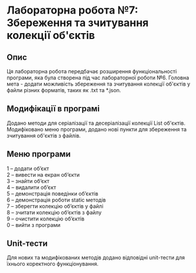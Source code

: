 # Лабораторна робота №7: Збереження та зчитування колекції об'єктів
## Опис
Ця лабораторна робота передбачає розширення функціональності програми, яка була створена під час лабораторної роботи №6. Головна мета - додати можливість збереження та зчитування колекції об'єктів у файли різних форматів, таких як .txt та *.json. 
## Модифікації в програмі
Додано методи для серіалізації та десеріалізації колекції List об'єктів. Модифіковано меню програми, додано нові пункти для збереження та зчитування об'єктів з файлів.
## Меню програми
1 – додати об’єкт  
2 – вивести на екран об’єкти  
3 – знайти об’єкт  
4 – видалити об’єкт  
5 – демонстрація поведінки об’єктів  
6 – демонстрація роботи static методів  
7 – зберегти колекцію об’єктів у файлі  
8 – зчитати колекцію об’єктів з файлу  
9 – очистити колекцію об’єктів  
0 – вийти з програми  
## Unit-тести
Для нових та модифікованих методів додано відповідні unit-тести для їхнього коректного функціонування.
